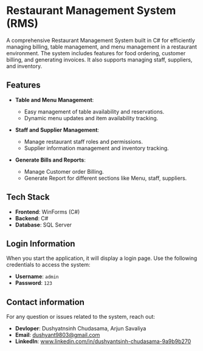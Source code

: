 # Restaurant Management System (RMS)

A comprehensive Restaurant Management System built in C# for efficiently managing billing, table management, and menu management in a restaurant environment. The system includes features for food ordering, customer billing, and generating invoices. It also supports managing staff, suppliers, and inventory.

## Features

- **Table and Menu Management**:
  - Easy management of table availability and reservations.
  - Dynamic menu updates and item availability tracking.

- **Staff and Supplier Management**:
  - Manage restaurant staff roles and permissions.
  - Supplier information management and inventory tracking.
 
- **Generate Bills and Reports**:
  - Manage Customer order Billing.
  - Generate Report for different sections like Menu, staff, suppliers.

## Tech Stack

- **Frontend**: WinForms (C#)
- **Backend**: C#
- **Database**: SQL Server

## Login Information

When you start the application, it will display a login page. Use the following credentials to access the system:

- **Username**: `admin`
- **Password**: `123`

## Contact information

For any question or issues related to the system, reach out:

- **Devloper**: Dushyatnsinh Chudasama, Arjun Savaliya
- **Email**: dushyant9803@gmail.com
- **LinkedIn**: www.linkedin.com/in/dushyantsinh-chudasama-9a9b9b270
